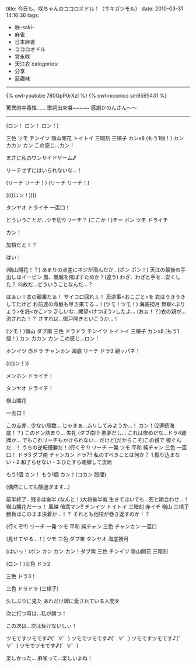 title: 今日も、咲ちゃんのココロオドル！（サキガツモル）
date: 2010-03-31 14:16:36
tags:
- 咲-saki-
- 麻雀
- 日本麻雀
- ココロオドル
- 宮永咲
- 天江衣
categories:
- 分享
- 惡趣味
---

{% owl-youtube 780GpP0rXzI %}
{% owl-niconico sm9595431 %}

驚異的中毒性......
歌詞出來囉~~~~~
感謝かのんさん～～

<!-- more -->

----

(ロン！ ロン！ ロン！)

三色 ツモ チンイツ 嶺山開花
トイトイ 三暗刻 三槓子
カンx8 (もう1個！)
カン カカン カン
この感じ…カン！

まさに私のワンサイドゲーム♪

リーチせずにはいられないな…！

(リーチ リーチ！)
(リーチ リーチ！)

((((ロン！))))

タンヤオ ドライチ
一盃口！

どういうことだ…ツモ切りリーチ？
(ここか！)チー ポン ツモ ドライチ

カン！

加槓だと！？

はい！

(嶺山開花！？)
あまりの点差にネジが飛んだか…(ポン ポン！)
天江の最後の手出しはイーピン
風、風越を飛ばすためか？(違う)
わざ、わざと手を…安くした？
何故だ…どういうことなんだ…？

はぁい！衣の親番だぁ！
サイコロ回れぇ！
烏滸事<おこごと>を
衣はうきうきしてたけど
お前達の命脈も尽き果てる…！(ツモ！ツモ！)
海底撈月 無聊<ぶりょう>を託<かこ>つ
乏しいな…闕望<けつぼう>したよ…
(おぉ！？)衣の親が…流された！？
さすれば…御戸開きといこうか…！

(ツモ！)嶺山 ダブ南 三色 ドラドラ
チンイツ トイトイ 三槓子
カンx8 (もう1個！)
カン カカン カン
この感じ…ロン！

ホンイツ 赤ドラ チャンカン 海底
リーチ ドラ3 親ッパネ！

((ロン！))

メンホン ドライチ！

タンヤオ ドライチ！

嶺山開花

一盃口！

この点差…少ない局数…
じゃまぁ…ムリしてみようか…！
カン！(2連続海底！？)
このドン詰まり…
失礼 (ダブ南!!) 悪夢だし…
これは惨めだな…ドラ4聴牌か…
でもこれリーチもかけられない…
だけど(だからこそ)この親で 稼ぐんだ…！
うちの逆転優勝だ！(行くぞ!!)
リーチ 一発 ツモ 平和
純チャン 三色 一盃口！
ドラ3 ダブ南 チャンカン ドラ7!!
私のすべきことは何か？
1.振り込まない・2.和了らせない・3.ひたすら聴牌して流局

もう1個 カン！
もう1個 カン！(コカン 股間)

(偶然にしても酷過ぎます…)

前半終了…残るは後半
(なんと！)大将後半戦
生きてはいても…死と隣合わせ…！
嶺山開花だーっ！
風越 倍満マン!!
チンイツ トイトイ 三暗刻
赤イチ 嶺山 三槓子
勝負はこのまま決着か…！？
それとも他校が巻き返すのか！？

(行くぞ!!)
リーチ 一発 ツモ 平和
純チャン 三色 チャンカン 一盃口

(見せてやる…！)
ツモ 三色 ダブ東 タンヤオ 海底撈月

(はいっ！)ポン カン カン
カン！ダブ南 三色 チンイツ
嶺山開花 三暗刻

(ロン！)三色 ドラ2

三色 ドラ3！

三色 ドラドラ (三槓子)

久しぶりに見た
あれだけ牌に愛されている人間を

次に打つ時は…私が勝つ！

この次は…次は負けないしぃ！

ツモですツモです♪(゜∀゜)
ツモでツモです♪(゜∀゜)
ツモですツモです♪(゜∀゜)
ツモでツモです♪(゜∀゜)

楽しかった…
麻雀って…楽しいよね！